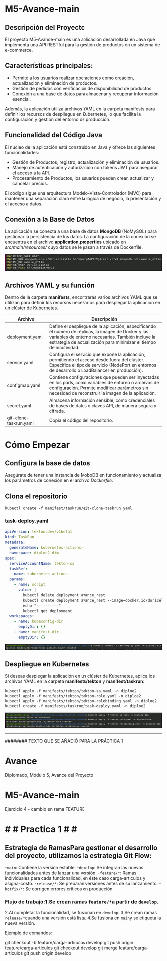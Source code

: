 # M5-Avance-main
## Descripción del Proyecto

El proyecto M5-Avance-main es una aplicación desarrollada en Java que implementa una API RESTful para la gestión de productos en un sistema de e-commerce.

## Características principales:
- Permite a los usuarios realizar operaciones como creación, actualización y eliminación de productos.
- Gestión de pedidos con verificación de disponibilidad de productos.
- Conexión a una base de datos para almacenar y recuperar información esencial.

Además, la aplicación utiliza archivos YAML en la carpeta manifests para definir los recursos de despliegue en Kubernetes, lo que facilita la configuración y gestión del entorno de producción.

## Funcionalidad del Código Java
El núcleo de la aplicación está construido en Java y ofrece las siguientes funcionalidades:

- Gestión de Productos, registro, actualización y eliminación de usuarios.
- Manejo de autenticación y autorización con tokens JWT para asegurar el acceso a la API.
- Procesamiento de Productos, los usuarios pueden crear, actualizar y cancelar precios.

El código sigue una arquitectura Modelo-Vista-Controlador (MVC) para mantener una separación clara entre la lógica de negocio, la presentación y el acceso a datos.

## Conexión a la Base de Datos
La aplicación se conecta a una base de datos **MongoDB** (NoMySQL) para gestionar la persistencia de los datos. La configuración de la conexión se encuentra en el archivo **application.properties** ubicado en *src/main/resources/* cuyo datos se le pasan a través de Dockerfile.

![Dockerfile](_resources/Dockerfile-mongodb.JPG)

## Archivos YAML y su función
Dentro de la carpeta **manifests**, encontrarás varios archivos YAML que se utilizan para definir los recursos necesarios para desplegar la aplicación en un clúster de Kubernetes.

| Archivo |	Descripción |
|---------|-------------|
|deployment.yaml|	Define el despliegue de la aplicación, especificando el número de réplicas, la imagen de Docker y las variables de entorno necesarias. También incluye la estrategia de actualización para minimizar el tiempo de inactividad.|
|service.yaml	|Configura el servicio que expone la aplicación, permitiendo el acceso desde fuera del clúster. Especifica el tipo de servicio (NodePort en entornos de desarrollo o LoadBalancer en producción).|
|configmap.yaml	|Contiene configuraciones que pueden ser inyectadas en los pods, como variables de entorno o archivos de configuración. Permite modificar parámetros sin necesidad de reconstruir la imagen de la aplicación.|
|secret.yaml|	Almacena información sensible, como credenciales de bases de datos o claves API, de manera segura y cifrada.|
|git-clone-taskrun.yaml|Copia el código del repositorio.|

# Cómo Empezar

## Configura la base de datos
Asegúrate de tener una instancia de MoboDB en funcionamiento y actualiza los parámetros de conexión en el archivo *Dockerfile*.

## Clona el repositorio
```
kubectl create -f manifest/taskrun/git-clone-taskrun.yaml
```
### task-deploy.yaml
```yaml
apiVersion: tekton.dev/v1beta1
kind: TaskRun
metadata:
  generateName: kubernetes-actions-
  namespace: diploe2-dim
spec:
  serviceAccountName: tekton-sa
  taskRef:
    name: kubernetes-actions
  params:
    - name: script
      value: |
        kubectl delete deployment avance_rest
        kubectl create deployment avance_rest --image=docker.io/doriceli/avance_rest:v4
        echo "----------"
        kubectl get deployment
  workspaces:
    - name: kubeconfig-dir
      emptyDir: {}
    - name: manifest-dir
      emptyDir: {}
```
![task-deploy](_resources/Ejecucion-Task-Deploy.JPG)

## Despliegue en Kubernetes

Si deseas desplegar la aplicación en un clúster de Kubernetes, aplica los archivos YAML en la carpeta **manifests/tekton** y **manifest/taskrun**:

```
kubectl apply -f manifests/tekton/tekton-sa.yaml -n diploe2
kubectl apply -f manifests/tekton/tekton-role.yaml -n diploe2
kubectl apply -f manifests/tekton/tekton-rolebinding.yaml -n diploe2
kubectl create -f manifests/taskrun/task-deploy.yaml -n diploe2
```
![Orden de ejecución](_resources/Ejecucion-Tekton-SA-ROLE-RB.JPG)


--------------------------------------------------------------------
######## TEXTO QUE SE AÑADIÓ PARA LA PRÁCTICA 1
# Avance
Diplomado, Módulo 5, Avance del Proyecto

# M5-Avance-main

Ejercicio 4 - cambio en rama FEATURE

# # # Practica 1 # # #

## Estrategia de RamasPara gestionar el desarrollo del proyecto, utilizamos la estrategia **Git Flow**:

-`main`: Contiene la versión estable.
-`develop`: Se integran las nuevas funcionalidades antes de lanzar una versión.
-`feature/*`: Ramas individuales para cada funcionalidad, en éste caso carga-articulos y asigna-costo.
-`release/*`: Se preparan versiones antes de su lanzamiento.
-`hotfix/*`: Se corrigen errores críticos en producción.

### Flujo de trabajo:1.Se crean ramas `feature/*`a partir de `develop`.

2.Al completar la funcionalidad, se fusionan en `develop`.
3.Se crean ramas `release/*`cuando una versión está lista.
4.Se fusiona en `main`y se etiqueta la nueva versión.

Ejemplo de comandos:

git checkout -b feature/carga-articulos develop
git push origin feature/carga-articulos
git checkout develop
git merge feature/carga-articulos
git push origin develop


